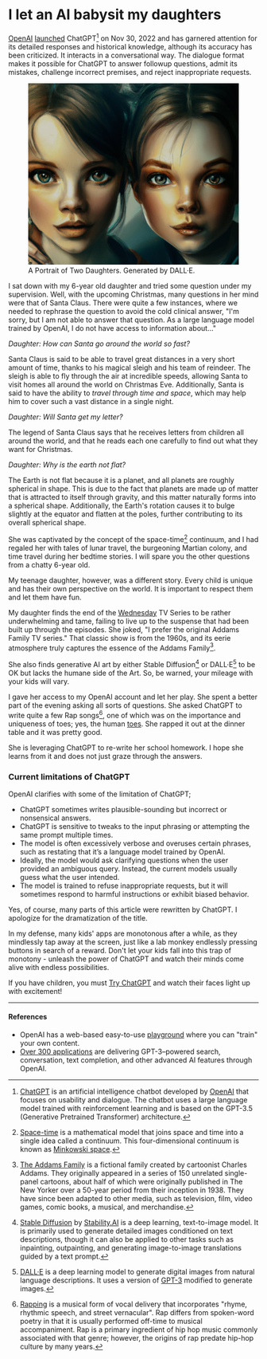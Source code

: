 # I let an AI babysit my daughters

[OpenAI](https://openai.com) [launched](https://openai.com/blog/chatgpt/) ChatGPT[^ChatGPT] on Nov 30, 2022 and has garnered attention for its detailed responses and historical knowledge, although its accuracy has been criticized. It interacts in a conversational way. The dialogue format makes it possible for ChatGPT to answer followup questions, admit its mistakes, challenge incorrect premises, and reject inappropriate requests.

<figure class="content-medium">
  <img src="/static/2022/two-daughters-dall-e.jpg" alt="A Portrait of Two Daughters" loading="lazy">
  <figcaption>
    A Portrait of Two Daughters. Generated by DALL·E.
  </figcaption>
</figure>

I sat down with my 6-year old daughter and tried some question under my supervision. Well, with the upcoming Christmas, many questions in her mind were that of Santa Claus. There were quite a few instances, where we needed to rephrase the question to avoid the cold clinical answer, "I'm sorry, but I am not able to answer that question. As a large language model trained by OpenAI, I do not have access to information about..."

_Daughter: How can Santa go around the world so fast?_

Santa Claus is said to be able to travel great distances in a very short amount of time, thanks to his magical sleigh and his team of reindeer. The sleigh is able to fly through the air at incredible speeds, allowing Santa to visit homes all around the world on Christmas Eve. Additionally, Santa is said to have the ability to _travel through time and space_, which may help him to cover such a vast distance in a single night.  

_Daughter: Will Santa get my letter?_

The legend of Santa Claus says that he receives letters from children all around the world, and that he reads each one carefully to find out what they want for Christmas.

_Daughter: Why is the earth not flat?_

The Earth is not flat because it is a planet, and all planets are roughly spherical in shape. This is due to the fact that planets are made up of matter that is attracted to itself through gravity, and this matter naturally forms into a spherical shape. Additionally, the Earth's rotation causes it to bulge slightly at the equator and flatten at the poles, further contributing to its overall spherical shape.

She was captivated by the concept of the space-time[^space-time] continuum, and I had regaled her with tales of lunar travel, the burgeoning Martian colony, and time travel during her bedtime stories. I will spare you the other questions from a chatty 6-year old.

My teenage daughter, however, was a different story. Every child is unique and has their own perspective on the world. It is important to respect them and let them have fun.

My daughter finds the end of the [Wednesday](https://en.wikipedia.org/wiki/Wednesday_(TV_series)) TV Series to be rather underwhelming and tame, failing to live up to the suspense that had been built up through the episodes. She joked, "I prefer the original Addams Family TV series." That classic show is from the 1960s, and its eerie atmosphere truly captures the essence of the Addams Family[^addams-family].

She also finds generative AI art by either Stable Diffusion[^stable-diffusion] or DALL·E[^dall-e] to be OK but lacks the humane side of the Art. So, be warned, your mileage with your kids will vary.

I gave her access to my OpenAI account and let her play. She spent a better part of the evening asking all sorts of questions. She asked ChatGPT to write quite a few Rap songs[^rapping], one of which was on the importance and uniqueness of toes; yes, the human [toes](https://en.wikipedia.org/wiki/Toe). She rapped it out at the dinner table and it was pretty good.

She is leveraging ChatGPT to re-write her school homework. I hope she learns from it and does not just graze through the answers.

### Current limitations of ChatGPT

OpenAI clarifies with some of the limitation of ChatGPT;

- ChatGPT sometimes writes plausible-sounding but incorrect or nonsensical answers.
- ChatGPT is sensitive to tweaks to the input phrasing or attempting the same prompt multiple times.
- The model is often excessively verbose and overuses certain phrases, such as restating that it’s a language model trained by OpenAI.
- Ideally, the model would ask clarifying questions when the user provided an ambiguous query. Instead, the current models usually guess what the user intended.
- The model is trained to refuse inappropriate requests, but it will sometimes respond to harmful instructions or exhibit biased behavior.

Yes, of course, many parts of this article were rewritten by ChatGPT. I apologize for the dramatization of the title.

In my defense, many kids' apps are monotonous after a while, as they mindlessly tap away at the screen, just like a lab monkey endlessly pressing buttons in search of a reward. Don't let your kids fall into this trap of monotony - unleash the power of ChatGPT and watch their minds come alive with endless possibilities.

If you have children, you must [Try ChatGPT](https://chat.openai.com/) and watch their faces light up with excitement!

---

#### References

- OpenAI has a web-based easy-to-use [playground](https://beta.openai.com/playground/) where you can "train" your own content.
- [Over 300 applications](https://openai.com/blog/gpt-3-apps/) are delivering GPT-3–powered search, conversation, text completion, and other advanced AI features through OpenAI.

[^addams-family]: [The Addams Family](https://en.wikipedia.org/wiki/The_Addams_Family) is a fictional family created by cartoonist Charles Addams. They originally appeared in a series of 150 unrelated single-panel cartoons, about half of which were originally published in The New Yorker over a 50-year period from their inception in 1938. They have since been adapted to other media, such as television, film, video games, comic books, a musical, and merchandise.

[^ChatGPT]: [ChatGPT](https://en.wikipedia.org/wiki/ChatGPT) is an artificial intelligence chatbot developed by [OpenAI](https://openai.com) that focuses on usability and dialogue. The chatbot uses a large language model trained with reinforcement learning and is based on the GPT-3.5 (Generative Pretrained Transformer) architecture.

[^dall-e]: [DALL·E](https://en.wikipedia.org/wiki/DALL-E) is a deep learning model to generate digital images from natural language descriptions. It uses a version of [GPT-3](https://en.wikipedia.org/wiki/GPT-3) modified to generate images.

[^rapping]: [Rapping](https://en.wikipedia.org/wiki/Rapping) is a musical form of vocal delivery that incorporates "rhyme, rhythmic speech, and street vernacular". Rap differs from spoken-word poetry in that it is usually performed off-time to musical accompaniment. Rap is a primary ingredient of hip hop music commonly associated with that genre; however, the origins of rap predate hip-hop culture by many years.

[^space-time]: [Space-time](https://simple.wikipedia.org/wiki/Space-time) is a mathematical model that joins space and time into a single idea called a continuum. This four-dimensional continuum is known as [Minkowski space](https://simple.wikipedia.org/wiki/Minkowski_spacetime).

[^stable-diffusion]: [Stable Diffusion](https://en.wikipedia.org/wiki/Stable_Diffusion) by [Stability.AI](https://stability.ai) is a deep learning, text-to-image model. It is primarily used to generate detailed images conditioned on text descriptions, though it can also be applied to other tasks such as inpainting, outpainting, and generating image-to-image translations guided by a text prompt.